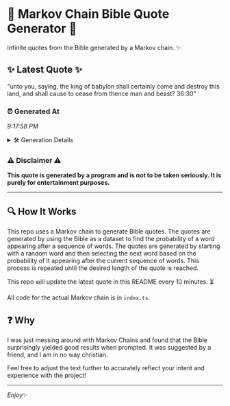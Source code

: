 # 📖 Markov Chain Bible Quote Generator 📖

Infinite quotes from the Bible generated by a Markov chain. ✨

## ✨ Latest Quote ✨
"unto you, saying, the king of babylon shall certainly come and destroy this land, and shall cause to cease from thence man and beast? 36:30"

### ⏰ Generated At
*9:17:58 PM*

<details>
    <summary>🛠️ Generation Details</summary>
    <p>
        <strong>🌱 Seed:</strong> unto<br>
        <strong>🔄 Iterations:</strong> 24<br>
        <strong>📜 Context History:</strong><br>[ unto ]: you,<br>[ unto, you, ]: saying,<br>[ unto, you,, saying, ]: the<br>[ unto, you,, saying,, the ]: king<br>[ unto, you,, saying,, the, king ]: of<br>[ unto, you,, saying,, the, king, of ]: babylon<br>[ you,, saying,, the, king, of, babylon ]: shall<br>[ saying,, the, king, of, babylon, shall ]: certainly<br>[ the, king, of, babylon, shall, certainly ]: come<br>[ king, of, babylon, shall, certainly, come ]: and<br>[ of, babylon, shall, certainly, come, and ]: destroy<br>[ babylon, shall, certainly, come, and, destroy ]: this<br>[ shall, certainly, come, and, destroy, this ]: land,<br>[ certainly, come, and, destroy, this, land, ]: and<br>[ come, and, destroy, this, land,, and ]: shall<br>[ and, destroy, this, land,, and, shall ]: cause<br>[ destroy, this, land,, and, shall, cause ]: to<br>[ this, land,, and, shall, cause, to ]: cease<br>[ land,, and, shall, cause, to, cease ]: from<br>[ and, shall, cause, to, cease, from ]: thence<br>[ shall, cause, to, cease, from, thence ]: man<br>[ cause, to, cease, from, thence, man ]: and<br>[ to, cease, from, thence, man, and ]: beast?<br>[ cease, from, thence, man, and, beast? ]: 36:30<br>
    </p>
</details>

### ⚠️ Disclaimer ⚠️
**This quote is generated by a program and is not to be taken seriously. It is purely for entertainment purposes.**

---

## 🔍 How It Works

This repo uses a Markov chain to generate Bible quotes. The quotes are generated by using the Bible as a dataset to find the probability of a word appearing after a sequence of words. The quotes are generated by starting with a random word and then selecting the next word based on the probability of it appearing after the current sequence of words. This process is repeated until the desired length of the quote is reached.

This repo will update the latest quote in this README every 10 minutes. ⏳

All code for the actual Markov chain is in `index.ts`.

## ❓ Why

I was just messing around with Markov Chains and found that the Bible surprisingly yielded good results when prompted. 
It was suggested by a friend, and I am in no way christian.

Feel free to adjust the text further to accurately reflect your intent and experience with the project!

---

*Enjoy*✨
